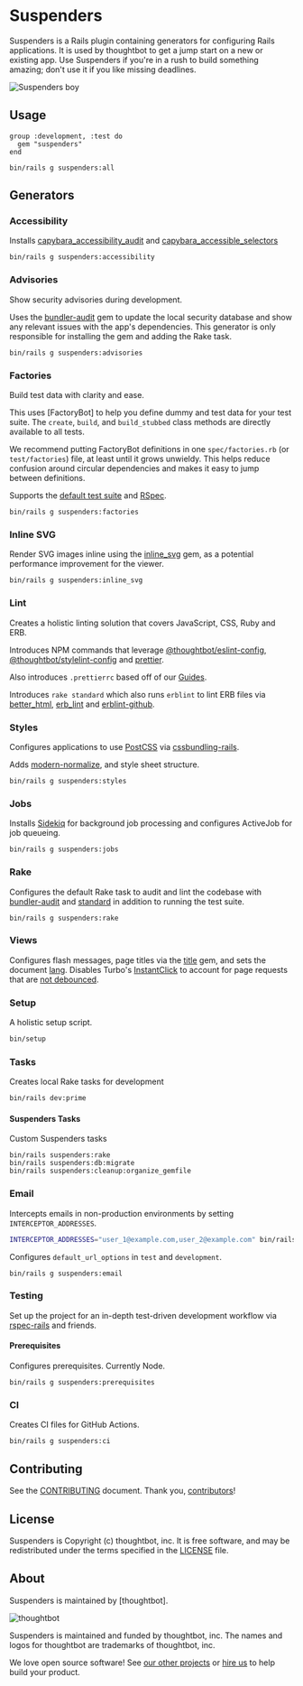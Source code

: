 # Suspenders

Suspenders is a Rails plugin containing generators for configuring Rails
applications. It is used by thoughtbot to get a jump start on a new or existing
app. Use Suspenders if you're in a rush to build something amazing; don't use it
if you like missing deadlines.

![Suspenders boy](http://media.tumblr.com/1TEAMALpseh5xzf0Jt6bcwSMo1_400.png)

## Usage

```
group :development, :test do
  gem "suspenders"
end
```

```
bin/rails g suspenders:all
```

## Generators

### Accessibility

Installs [capybara_accessibility_audit] and [capybara_accessible_selectors]

`bin/rails g suspenders:accessibility`

  [capybara_accessibility_audit]: https://github.com/thoughtbot/capybara_accessibility_audit
  [capybara_accessible_selectors]: https://github.com/citizensadvice/capybara_accessible_selectors

### Advisories

Show security advisories during development.

Uses the [bundler-audit][] gem to update the local security database and
show any relevant issues with the app's dependencies. This generator is
only responsible for installing the gem and adding the Rake task.

`bin/rails g suspenders:advisories`

  [bundler-audit]: https://github.com/rubysec/bundler-audit

### Factories

Build test data with clarity and ease.

This uses [FactoryBot] to help you define dummy and test data for your
test suite. The `create`, `build`, and `build_stubbed` class methods are
directly available to all tests.

We recommend putting FactoryBot definitions in one `spec/factories.rb`
(or `test/factories`) file, at least until it grows unwieldy. This helps reduce
confusion around circular dependencies and makes it easy to jump between
definitions.

Supports the [default test suite] and [RSpec].

`bin/rails g suspenders:factories`

  [Factory Bot]: https://github.com/thoughtbot/factory_bot_rails
  [default test suite]: https://guides.rubyonrails.org/testing.html
  [RSpec]: https://rspec.info

### Inline SVG

Render SVG images inline using the [inline_svg] gem, as a potential performance
improvement for the viewer.

`bin/rails g suspenders:inline_svg`

  [inline_svg]: https://github.com/jamesmartin/inline_svg

### Lint

Creates a holistic linting solution that covers JavaScript, CSS, Ruby and ERB.

Introduces NPM commands that leverage [@thoughtbot/eslint-config][],
[@thoughtbot/stylelint-config][] and [prettier][].

Also introduces `.prettierrc` based off of our [Guides][].

Introduces `rake standard` which also runs `erblint` to lint ERB files
via [better_html][], [erb_lint][] and [erblint-github][].

[@thoughtbot/eslint-config]: https://github.com/thoughtbot/eslint-config
[@thoughtbot/stylelint-config]: https://github.com/thoughtbot/stylelint-config
[prettier]: https://prettier.io
[Guides]: https://github.com/thoughtbot/guides/blob/main/javascript/README.md#formatting
[better_html]: https://github.com/Shopify/better-html
[erb_lint]: https://github.com/Shopify/erb-lint
[erblint-github]: https://github.com/github/erblint-github

### Styles

Configures applications to use [PostCSS][] via [cssbundling-rails][].

Adds [modern-normalize][], and style sheet structure.

`bin/rails g suspenders:styles`

  [PostCSS]: https://postcss.org
  [cssbundling-rails]: https://github.com/rails/cssbundling-rails
  [modern-normalize]: https://github.com/sindresorhus/modern-normalize


### Jobs

Installs [Sidekiq][] for background job processing and configures ActiveJob for job queueing.

`bin/rails g suspenders:jobs`

  [Sidekiq]: https://github.com/sidekiq/sidekiq

### Rake

Configures the default Rake task to audit and lint the codebase with
[bundler-audit][] and [standard][] in addition to running the test suite.

`bin/rails g suspenders:rake`

  [bundler-audit]: https://github.com/rubysec/bundler-audit
  [standard]: https://github.com/standardrb/standard

### Views

Configures flash messages, page titles via the [title][] gem, and sets the
document [lang][]. Disables Turbo's [InstantClick][] to account for page
requests that are [not debounced][].

[title]: https://github.com/calebhearth/title
[lang]: https://developer.mozilla.org/en-US/docs/Web/HTML/Global_attributes/lang
[InstantClick]: https://turbo.hotwired.dev/handbook/drive#prefetching-links-on-hover
[not debounced]: https://github.com/hotwired/turbo/pull/1181#issuecomment-1936505362

### Setup

A holistic setup script.

```sh
bin/setup
```

### Tasks

Creates local Rake tasks for development

```sh
bin/rails dev:prime
```

#### Suspenders Tasks

Custom Suspenders tasks

```
bin/rails suspenders:rake
bin/rails suspenders:db:migrate
bin/rails suspenders:cleanup:organize_gemfile
```

### Email

Intercepts emails in non-production environments by setting `INTERCEPTOR_ADDRESSES`.

```sh
INTERCEPTOR_ADDRESSES="user_1@example.com,user_2@example.com" bin/rails s
```

Configures `default_url_options` in `test` and `development`.

```
bin/rails g suspenders:email
```

### Testing

Set up the project for an in-depth test-driven development workflow via
[rspec-rails][] and friends.

[rspec-rails]: https://github.com/rspec/rspec-rails

#### Prerequisites

Configures prerequisites. Currently Node.

```
bin/rails g suspenders:prerequisites
```

### CI

Creates CI files for GitHub Actions.

```
bin/rails g suspenders:ci
```

## Contributing

See the [CONTRIBUTING] document.
Thank you, [contributors]!

  [CONTRIBUTING]: CONTRIBUTING.md
  [contributors]: https://github.com/thoughtbot/suspenders/graphs/contributors

## License

Suspenders is Copyright (c) thoughtbot, inc.
It is free software, and may be redistributed
under the terms specified in the [LICENSE] file.

  [LICENSE]: /LICENSE

## About

Suspenders is maintained by [thoughtbot].

![thoughtbot](https://thoughtbot.com/brand_assets/93:44.svg)

Suspenders is maintained and funded by thoughtbot, inc.
The names and logos for thoughtbot are trademarks of thoughtbot, inc.

We love open source software!
See [our other projects][community]
or [hire us][hire] to help build your product.

  [community]: https://thoughtbot.com/community?utm_source=github
  [hire]: https://thoughtbot.com/hire-us?utm_source=github
